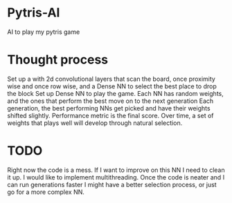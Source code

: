 # Pytris-AI
AI to play my pytris game

# Thought process
Set up a with 2d convolutional layers that scan the board, once proximity wise and once row wise, and a Dense NN to select the best place to drop the block
Set up Dense NN to play the game. Each NN has random weights, and the ones that perform the best move on to the next generation
Each generation, the best performing NNs get picked and have their weights shifted slightly.
Performance metric is the final score.
Over time, a set of weights that plays well will develop through natural selection. 

# TODO
Right now the code is a mess. If I want to improve on this NN I need to clean it up.
I would like to implement multithreading.
Once the code is neater and I can run generations faster I might have a better selection process, or just go for a more complex NN.
